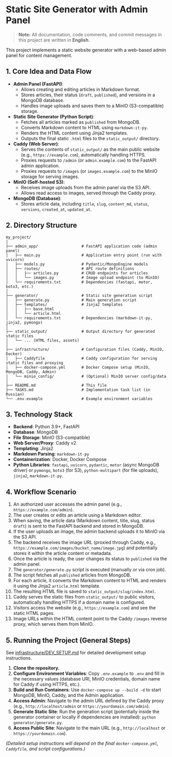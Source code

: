 # Static Site Generator with Admin Panel

> **Note:** All documentation, code comments, and commit messages in this project are written in **English**.

This project implements a static website generator with a web-based admin panel for content management.

## 1. Core Idea and Data Flow

*   **Admin Panel (FastAPI)**:
    *   Allows creating and editing articles in Markdown format.
    *   Stores articles, their status (`draft`, `published`), and versions in a MongoDB database.
    *   Handles image uploads and saves them to a MinIO (S3-compatible) storage.
*   **Static Site Generator (Python Script)**:
    *   Fetches all articles marked as `published` from MongoDB.
    *   Converts Markdown content to HTML using `markdown-it-py`.
    *   Renders the HTML content using Jinja2 templates.
    *   Outputs the final static `.html` files to the `static_output/` directory.
*   **Caddy (Web Server)**:
    *   Serves the contents of `static_output/` as the main public website (e.g., `https://example.com`), automatically handling HTTPS.
    *   Proxies requests to `/admin` (or `admin.example.com`) to the FastAPI admin application.
    *   Proxies requests to `/images` (or `images.example.com`) to the MinIO storage for serving images.
*   **MinIO (Self-hosted S3)**:
    *   Receives image uploads from the admin panel via the S3 API.
    *   Allows read access to images, served through the Caddy proxy.
*   **MongoDB (Database)**:
    *   Stores article data, including `title`, `slug`, `content_md`, `status`, `versions`, `created_at`, `updated_at`.

## 2. Directory Structure

```
my_project/
│
├── admin_app/                   # FastAPI application code (admin panel)
│   ├── main.py                  # Application entry point (run with uvicorn)
│   ├── models.py                # Pydantic/MongoEngine models
│   ├── routes/                  # API route definitions
│   │   ├── articles.py          # CRUD endpoints for articles
│   │   └── images.py            # Image upload endpoint (to MinIO)
│   └── requirements.txt         # Dependencies (fastapi, motor, boto3, etc.)
│
├── generator/                   # Static site generation script
│   ├── generate.py              # Main generation script
│   ├── templates/               # Jinja2 templates
│   │   ├── base.html
│   │   └── article.html
│   └── requirements.txt         # Dependencies (markdown-it-py, jinja2, pymongo)
│
├── static_output/               # Output directory for generated static files
│   └── ... (HTML files, assets)
│
├── infrastructure/              # Configuration files (Caddy, MinIO, Docker)
│   ├── Caddyfile                # Caddy configuration for serving static files and proxying
│   ├── docker-compose.yml       # Docker Compose setup (MinIO, MongoDB, Caddy, Admin)
│   └── minio_config/            # (Optional) MinIO server config/data
│
├── README.md                    # This file
├── TASKS.md                     # Implementation task list (in Russian)
└── .env.example                 # Example environment variables
```

## 3. Technology Stack

*   **Backend**: Python 3.9+, FastAPI
*   **Database**: MongoDB
*   **File Storage**: MinIO (S3-compatible)
*   **Web Server/Proxy**: Caddy v2
*   **Templating**: Jinja2
*   **Markdown Parsing**: `markdown-it-py`
*   **Containerization**: Docker, Docker Compose
*   **Python Libraries**: `fastapi`, `uvicorn`, `pydantic`, `motor` (async MongoDB driver) or `pymongo`, `boto3` (for S3), `python-multipart` (for file uploads), `jinja2`, `markdown-it-py`.

## 4. Workflow Scenario

1.  An authorized user accesses the admin panel (e.g., `https://example.com/admin`).
2.  The user creates or edits an article using a Markdown editor.
3.  When saving, the article data (Markdown content, title, slug, status `draft`) is sent to the FastAPI backend and stored in MongoDB.
4.  If the user uploads an image, the admin backend uploads it to MinIO via the S3 API.
5.  The backend receives the image URL (proxied through Caddy, e.g., `https://example.com/images/bucket_name/image.jpg`) and potentially stores it within the article content or metadata.
6.  Once the article is ready, the user changes its status to `published` via the admin panel.
7.  The `generator/generate.py` script is executed (manually or via cron job).
8.  The script fetches all `published` articles from MongoDB.
9.  For each article, it converts the Markdown content to HTML and renders it using the Jinja2 `article.html` template.
10. The resulting HTML file is saved to `static_output/slug/index.html`.
11. Caddy serves the static files from `static_output/` to public visitors, automatically handling HTTPS if a domain name is configured.
12. Visitors access the website (e.g., `https://example.com`) and see the static HTML pages.
13. Image URLs within the HTML content point to the Caddy `/images` reverse proxy, which serves them from MinIO.

## 5. Running the Project (General Steps)

See [infrastructure/DEV_SETUP.md](infrastructure/DEV_SETUP.md) for detailed development setup instructions.

1.  **Clone the repository.**
2.  **Configure Environment Variables**: Copy `.env.example` to `.env` and fill in the necessary values (database URI, MinIO credentials, domain name for Caddy if using HTTPS, etc.).
3.  **Build and Run Containers**: Use `docker-compose up --build -d` to start MongoDB, MinIO, Caddy, and the Admin application.
4.  **Access Admin**: Navigate to the admin URL defined by the Caddy proxy (e.g., `http://localhost/admin` or `https://yourdomain.com/admin`).
5.  **Generate Static Site**: Run the generation script (potentially inside the generator container or locally if dependencies are installed): `python generator/generate.py`.
6.  **Access Public Site**: Navigate to the main URL (e.g., `http://localhost` or `https://yourdomain.com`).

*(Detailed setup instructions will depend on the final `docker-compose.yml`, `Caddyfile`, and script configurations.)* 
